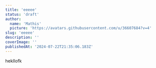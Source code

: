 ```yaml
---
title: 'eeeee'
status: 'draft'
author:
  name: 'Mathis'
  picture: 'https://avatars.githubusercontent.com/u/36607684?v=4'
slug: 'eeeee'
description: ''
coverImage: ''
publishedAt: '2024-07-22T21:35:06.183Z'
---
```


hekllofk